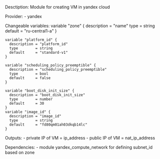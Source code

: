Desctiption:
	Module for creating VM in yandex cloud

Provider:
	- yandex

Changeable variables:
	variable "zone" {
	  description = "name"
	  type        = string
	  default     = "ru-central1-a"
	}

	variable "platform_id" {
	  description = "platform_id"
	  type        = string
	  default     = "standard-v1"
	}

	variable "scheduling_policy_preemptible" {
	  description = "scheduling_policy_preemptible"
	  type        = bool
	  default     = false
	}

	variable "boot_disk_init_size" {
	  description = "boot_disk_init_size"
	  type        = number
	  default     = 30
	}
	variable "image_id" {
	  description = "image_id"
	  type        = string
	  default     = "fd80qm01ah03dkqb14lc"
	}

Outputs:
	- private IP of VM = ip_address
	- public IP of VM = nat_ip_address
	
Dependencies:
	- module yandex_compute_network for defining subnet_id based on zone
